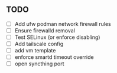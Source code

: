 ## TODO
- [ ] Add ufw podman network firewall rules
- [ ] Ensure firewalld removal
- [ ] Test SELinux (or enforce disabling)
- [ ] Add tailscale config
- [ ] add vm template
- [ ] enforce smartd timeout override
- [ ] open syncthing port
